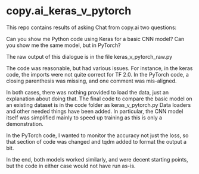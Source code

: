 # copy.ai_keras_v_pytorch

This repo contains results of asking Chat from copy.ai two questions:

Can you show me Python code using Keras for a basic CNN model?
Can you show me the same model, but in PyTorch?

The raw output of this dialogue is in the file keras_v_pytorch_raw.py

The code was reasonable, but had various issues.
For instance, in the keras code, the imports were not quite correct for TF 2.0.
In the PyTorch code, a closing parenthesis was missing, and one comment was mis-aligned.

In both cases, there was nothing provided to load the data, just an explanation about doing that.
The final code to compare the basic model on an existing dataset is in the code folder as keras_v_pytorch.py
Data loaders and other needed things have been added.  In particular, the CNN model itself was 
simplified mainly to speed up training as this is only a demonstration.

In the PyTorch code, I wanted to monitor the accuracy not just the loss, so that section of code
was changed and tqdm added to format the output a bit.

In the end, both models worked similarly, and were decent starting points, but the code in either
case would not have run as-is.
